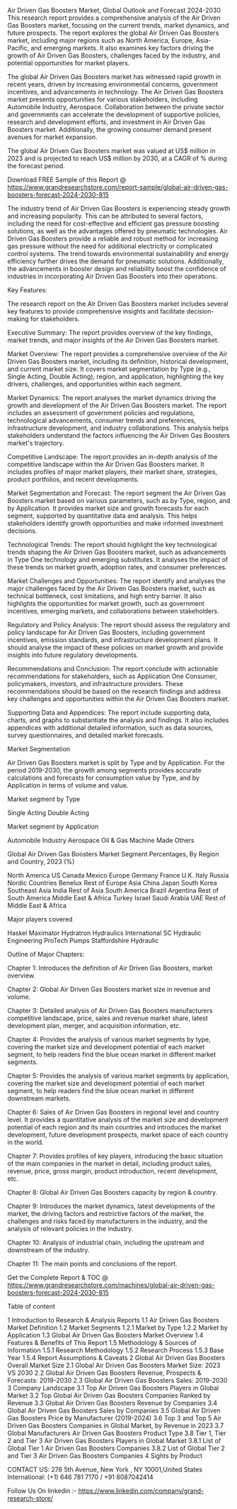 Air Driven Gas Boosters Market, Global Outlook and Forecast 2024-2030
This research report provides a comprehensive analysis of the Air Driven Gas Boosters market, focusing on the current trends, market dynamics, and future prospects. The report explores the global Air Driven Gas Boosters market, including major regions such as North America, Europe, Asia-Pacific, and emerging markets. It also examines key factors driving the growth of Air Driven Gas Boosters, challenges faced by the industry, and potential opportunities for market players.

The global Air Driven Gas Boosters market has witnessed rapid growth in recent years, driven by increasing environmental concerns, government incentives, and advancements in technology. The Air Driven Gas Boosters market presents opportunities for various stakeholders, including Automobile Industry, Aerospace. Collaboration between the private sector and governments can accelerate the development of supportive policies, research and development efforts, and investment in Air Driven Gas Boosters market. Additionally, the growing consumer demand present avenues for market expansion.

The global Air Driven Gas Boosters market was valued at US$ million in 2023 and is projected to reach US$ million by 2030, at a CAGR of % during the forecast period.

Download FREE Sample of this Report @ https://www.grandresearchstore.com/report-sample/global-air-driven-gas-boosters-forecast-2024-2030-815


The industry trend of Air Driven Gas Boosters is experiencing steady growth and increasing popularity. This can be attributed to several factors, including the need for cost-effective and efficient gas pressure boosting solutions, as well as the advantages offered by pneumatic technologies. Air Driven Gas Boosters provide a reliable and robust method for increasing gas pressure without the need for additional electricity or complicated control systems. The trend towards environmental sustainability and energy efficiency further drives the demand for pneumatic solutions. Additionally, the advancements in booster design and reliability boost the confidence of industries in incorporating Air Driven Gas Boosters into their operations.

Key Features:

The research report on the Air Driven Gas Boosters market includes several key features to provide comprehensive insights and facilitate decision-making for stakeholders.

Executive Summary: The report provides overview of the key findings, market trends, and major insights of the Air Driven Gas Boosters market.

Market Overview: The report provides a comprehensive overview of the Air Driven Gas Boosters market, including its definition, historical development, and current market size. It covers market segmentation by Type (e.g., Single Acting, Double Acting), region, and application, highlighting the key drivers, challenges, and opportunities within each segment.

Market Dynamics: The report analyses the market dynamics driving the growth and development of the Air Driven Gas Boosters market. The report includes an assessment of government policies and regulations, technological advancements, consumer trends and preferences, infrastructure development, and industry collaborations. This analysis helps stakeholders understand the factors influencing the Air Driven Gas Boosters market's trajectory.

Competitive Landscape: The report provides an in-depth analysis of the competitive landscape within the Air Driven Gas Boosters market. It includes profiles of major market players, their market share, strategies, product portfolios, and recent developments.

Market Segmentation and Forecast: The report segment the Air Driven Gas Boosters market based on various parameters, such as by Type, region, and by Application. It provides market size and growth forecasts for each segment, supported by quantitative data and analysis. This helps stakeholders identify growth opportunities and make informed investment decisions.

Technological Trends: The report should highlight the key technological trends shaping the Air Driven Gas Boosters market, such as advancements in Type One technology and emerging substitutes. It analyses the impact of these trends on market growth, adoption rates, and consumer preferences.

Market Challenges and Opportunities: The report identify and analyses the major challenges faced by the Air Driven Gas Boosters market, such as technical bottleneck, cost limitations, and high entry barrier. It also highlights the opportunities for market growth, such as government incentives, emerging markets, and collaborations between stakeholders.

Regulatory and Policy Analysis: The report should assess the regulatory and policy landscape for Air Driven Gas Boosters, including government incentives, emission standards, and infrastructure development plans. It should analyse the impact of these policies on market growth and provide insights into future regulatory developments.

Recommendations and Conclusion: The report conclude with actionable recommendations for stakeholders, such as Application One Consumer, policymakers, investors, and infrastructure providers. These recommendations should be based on the research findings and address key challenges and opportunities within the Air Driven Gas Boosters market.

Supporting Data and Appendices: The report include supporting data, charts, and graphs to substantiate the analysis and findings. It also includes appendices with additional detailed information, such as data sources, survey questionnaires, and detailed market forecasts.

Market Segmentation

Air Driven Gas Boosters market is split by Type and by Application. For the period 2019-2030, the growth among segments provides accurate calculations and forecasts for consumption value by Type, and by Application in terms of volume and value.



Market segment by Type



Single Acting
Double Acting


Market segment by Application



Automobile Industry
Aerospace
Oil & Gas
Machine Made
Others


Global Air Driven Gas Boosters Market Segment Percentages, By Region and Country, 2023 (%)



North America
US
Canada
Mexico
Europe
Germany
France
U.K.
Italy
Russia
Nordic Countries
Benelux
Rest of Europe
Asia
China
Japan
South Korea
Southeast Asia
India
Rest of Asia
South America
Brazil
Argentina
Rest of South America
Middle East & Africa
Turkey
Israel
Saudi Arabia
UAE
Rest of Middle East & Africa


Major players covered



Haskel
Maximator
Hydratron
Hydraulics International
SC Hydraulic Engineering
ProTech Pumps
Staffordshire Hydraulic


Outline of Major Chapters:

Chapter 1: Introduces the definition of Air Driven Gas Boosters, market overview.

Chapter 2: Global Air Driven Gas Boosters market size in revenue and volume.

Chapter 3: Detailed analysis of Air Driven Gas Boosters manufacturers competitive landscape, price, sales and revenue market share, latest development plan, merger, and acquisition information, etc.

Chapter 4: Provides the analysis of various market segments by type, covering the market size and development potential of each market segment, to help readers find the blue ocean market in different market segments.

Chapter 5: Provides the analysis of various market segments by application, covering the market size and development potential of each market segment, to help readers find the blue ocean market in different downstream markets.

Chapter 6: Sales of Air Driven Gas Boosters in regional level and country level. It provides a quantitative analysis of the market size and development potential of each region and its main countries and introduces the market development, future development prospects, market space of each country in the world.

Chapter 7: Provides profiles of key players, introducing the basic situation of the main companies in the market in detail, including product sales, revenue, price, gross margin, product introduction, recent development, etc.

Chapter 8: Global Air Driven Gas Boosters capacity by region & country.

Chapter 9: Introduces the market dynamics, latest developments of the market, the driving factors and restrictive factors of the market, the challenges and risks faced by manufacturers in the industry, and the analysis of relevant policies in the industry.

Chapter 10: Analysis of industrial chain, including the upstream and downstream of the industry.

Chapter 11: The main points and conclusions of the report.

Get the Complete Report & TOC @ https://www.grandresearchstore.com/machines/global-air-driven-gas-boosters-forecast-2024-2030-815

Table of content

1 Introduction to Research & Analysis Reports
1.1 Air Driven Gas Boosters Market Definition
1.2 Market Segments
1.2.1 Market by Type
1.2.2 Market by Application
1.3 Global Air Driven Gas Boosters Market Overview
1.4 Features & Benefits of This Report
1.5 Methodology & Sources of Information
1.5.1 Research Methodology
1.5.2 Research Process
1.5.3 Base Year
1.5.4 Report Assumptions & Caveats
2 Global Air Driven Gas Boosters Overall Market Size
2.1 Global Air Driven Gas Boosters Market Size: 2023 VS 2030
2.2 Global Air Driven Gas Boosters Revenue, Prospects & Forecasts: 2019-2030
2.3 Global Air Driven Gas Boosters Sales: 2019-2030
3 Company Landscape
3.1 Top Air Driven Gas Boosters Players in Global Market
3.2 Top Global Air Driven Gas Boosters Companies Ranked by Revenue
3.3 Global Air Driven Gas Boosters Revenue by Companies
3.4 Global Air Driven Gas Boosters Sales by Companies
3.5 Global Air Driven Gas Boosters Price by Manufacturer (2019-2024)
3.6 Top 3 and Top 5 Air Driven Gas Boosters Companies in Global Market, by Revenue in 2023
3.7 Global Manufacturers Air Driven Gas Boosters Product Type
3.8 Tier 1, Tier 2 and Tier 3 Air Driven Gas Boosters Players in Global Market
3.8.1 List of Global Tier 1 Air Driven Gas Boosters Companies
3.8.2 List of Global Tier 2 and Tier 3 Air Driven Gas Boosters Companies
4 Sights by Product

CONTACT US:
276 5th Avenue, New York , NY 10001,United States
International: (+1) 646 781 7170 / +91 8087042414

Follow Us On linkedin :- https://www.linkedin.com/company/grand-research-store/

